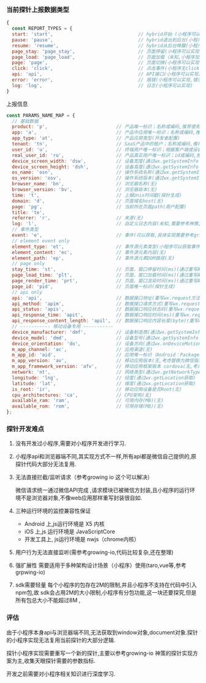 

### 当前探针上报数据类型

```js
{
  const REPORT_TYPES = {
  start: 'start',                               // hybrid开始 (小程序可以实现,改写app钩子函数)
  pause: 'pause',                               // hybrid退出到后台(小程序可以实现,改写app钩子函数)
  resume: 'resume',                             // hybrid从后台唤醒(小程序可以实现,改写app钩子函数)
  page_stay: 'page_stay',                       // 页面停留(小程序可以实现,改写app钩子函数)
  page_load: 'page_load',                       // 页面加载（未知,小程序加载方式与传统）
  page: 'page',                                 // 页面切换(小程序可以实现,改写app钩子函数)
  click: 'click',                               // 点击事件(小程序无click事件,tap事件代替)
  api: 'api',                                   // API接口(小程序可以实现)
  error: 'error',                               // 报错(小程序可以实现,错误堆栈跟踪存疑)
  log: 'log',                                   // 日志(小程序可以实现)
}
```
上报信息
```js
const PARAMS_NAME_MAP = {
  // 基础数据
  product: 'p',                         // 产品唯一标识；名称或编码,推荐使用编码(开发者配置)
  app: 'a',                             // 产品中应用唯一标识；名称或编码,推荐使用编码(开发者配置)
  app_type: 'at',                       // 产品应用类型(开发者配置)
  tenant: 'tn',                         // SaaS产品中的租户；名称或编码,推荐使用编码(开发者配置)
  user_id: 'u',                         // 终端用户唯一标识；根据客户端或设备生成(探针生成)
  real_user_id: 'ru',                   // 产品真实用户唯一标识；id或编码,推荐使用编码(开发者注册)
  device_screen_width: 'dsw',           // 设备宽度(通过wx.getSystemInfo  screenWidth 获取)
  device_screen_height: 'dsh',          // 设备高度(通过wx.getSystemInfo  screenHeight 获取)
  os_name: 'osn',                       // 操作系统名称(通过wx.getSystemInfo  system 获取)
  os_version: 'osv',                    // 操作系统版本(通过wx.getSystemInfo  system 获取)
  browser_name: 'bn',                   // 浏览器名称(无)
  browser_version: 'bv',                // 浏览器版本(无)
  time: 't',                            // 上报Unix时间戳(探针生成)
  domain: 'd',                          // 页面域名host(无)
  page: 'pg',                           // 当前所在页面path(用户配置)
  title: 'te',
  referrer: 'r',                        // 来源(无)
  log: 'l',                             // 自定义日志内容(未知,需要参考神策,growing-io源码)
  // 事件类型
  event: 'e',                           // 事件(可以获取,具体实现需要参考growing-io源码)
  // element event only
  element_type: 'et',                   // 事件源元素类型(小程序可以获取事件源组件类型)
  element_content: 'ec',                // 事件源元素内容(无)
  element_path: 'ep',                   // 事件源元素DOM路径(无)
  // page only
  stay_time: 'st',                      // 页面、窗口停留时间(ms)(通过重写App方法,代理传入的对象参数 onUnload,实现参考神策探针源码)
  page_load_time: 'plt',                // 页面、窗口加载时间(ms)(通过重写App方法,代理传入的对象参数 实现参考神策探针源码,具体规则还需要整理,初步判断劫持onLoad)
  page_render_time: 'prt',              // 页面、窗口渲染时间(ms)(通过重写App方法,代理传入的对象参数 实现参考神策探针源码,具体规则还需要整理,初步判断劫持onReady)
  page_id: 'pid',                       // 页面唯一标识(探针生成)
  // api only
  api: 'api',                           // 数据接口地址(重写wx.request方法)
  api_method: 'apim',                   // 数据接口请求方式(重写wx.request方法)
  api_status: 'apis',                   // 数据接口响应状态码(重写wx.request方法)
  api_response_time: 'apit',            // 数据接口响应时间(ms)(重写wx.request方法)
  api_response_content_length: 'apil',  // 数据接口响应内容长度(byte)(重写wx.request方法)
  // ----------- 移动设备专用 -----------
  device_manufacturer: 'dmf',           // 设备制造商(通过wx.getSystemInfo  screenHeight 获取)
  device_model: 'dmd',                  // 设备型号(通过wx.getSystemInfo  screenHeight 获取)
  device_orientation: 'do',             // 设备方向(通过wx.onDeviceMotionChange监听设备方向改变,只有出发的时候才能获取)
  m_app_channel: 'ac',                  // 应用渠道(无)
  m_app_id: 'aid',                      // 应用唯一标识（Android：PackageName iOS：BundleID）(获取方式未知)
  m_app_version: 'av',                  // 移动应用版本(无,考虑替换为微信版本)
  m_app_framework_version: 'afv',       // 移动应用框架版本 cordova(无,考虑替换为客户端基础库版本)
  network: 'nt',                        // 网络类型(通过wx.getNetworkType获取)
  longitude: 'lng',                     // 经度(通过wx.getLocation获取)
  latitude: 'lat',                      // 维度(通过wx.getLocation获取)
  is_root: 'ir',                        // 移动应用设备是否Root(无)
  cpu_architectures: 'ca',              // CPU架构(无)
  available_ram: 'ram',                 // 可用内存(MB)(无)
  available_rom: 'rom',                 // 可用存储(MB)(无)
};
```





### 探针开发难点
1. 没有开发过小程序,需要对小程序开发进行学习.
2. 小程序api和浏览器端不同,其实现方式不一样,所有api都是微信自己提供的,原探针代码大部分无法复用.
3. 无法直接拦截/监听请求（参考growing io 这个可以解决）

    微信请求统一通过微信API完成 ,请求模块已被微信方封装,且小程序的运行环境不是浏览器对象,不像web应用那样重写封装很自如.
4. 三种运行环境的监控兼容性保证
    - Android 上,js运行环境是 X5 内核
    - iOS 上,js 运行环境是 JavaScriptCore
    - 开发工具上, js运行环境是 nwjs（chrome内核）

5. 用户行为无法直接监听(需参考growing-io,代码比较复杂,还在整理)
6. 强扩展性
    需要适用于多种架构设计场景（小程序）使用(taro,vue等,参考grpwing-io)
7. sdk需要轻量
    每个小程序的包存在2M的限制,并且小程序不支持在代码中引入npm包,故 sdk会占用2M的大小限制,小程序有分包功能,这一块还要探究,但是所有包总大小不能超过8M
,
### 评估
由于小程序本身api与浏览器端不同,无法获取到window对象,document对象.探针的小程序实现无法复用当前探针的大部分逻辑.

探针小程序实现需要重写一个新的探针,主要以参考growing-io 神策的探针实现方案为主,收集天眼探针需要的参数指标.

开发之前需要对小程序相关知识进行深度学习.


